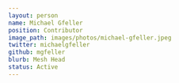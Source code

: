 ```yaml
---
layout: person
name: Michael Gfeller
position: Contributor
image_path: images/photos/michael-gfeller.jpeg
twitter: michaelgfeller
github: mgfeller
blurb: Mesh Head
status: Active
---
```

